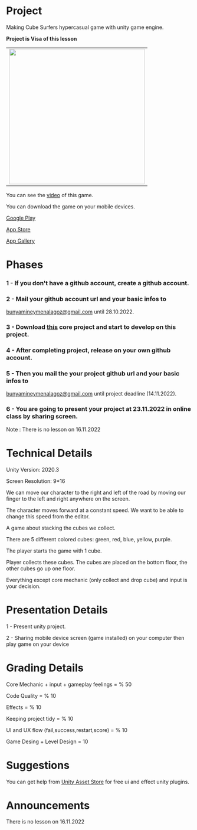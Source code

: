 
# Project

Making Cube Surfers hypercasual game with unity game engine.

**Project is Visa of this lesson**

<table>
  <tr>
    <td><img src="https://raw.githubusercontent.com/bunyamineymen/Lesson_DevelopingMobileGames/main/Project/ProjectCore/Assets/_Resources/ss1.png" width="367"></td>
  </tr>
 </table>

You can see the [video](https://www.youtube.com/watch?v=DsbDvYPWKc0&t=76s) of this game.

You can download the game on your mobile devices.

[Google Play](https://play.google.com/store/apps/details?id=com.Atinon.PassOver&hl=en&gl=US)

[App Store](https://apps.apple.com/tr/app/cube-surfer/id1499118002)

[App Gallery](https://appgallery.huawei.com/app/C104480997)


# Phases

### 1 - If you don't have a github account, create a github account.

### 2 - Mail your github account url and your basic infos to 
bunyamineymenalagoz@gmail.com until 28.10.2022.

### 3 - Download [this](https://github.com/bunyamineymen/Lesson_DevelopingMobileGames/tree/main/Project/ProjectCore) core project and start to develop on this project.

### 4 - After completing project, release on your own github account.

### 5 - Then you mail the your project github url and your basic infos to 
bunyamineymenalagoz@gmail.com until project deadline (14.11.2022).

### 6 - You are going to present your project at 23.11.2022 in online class by sharing screen.

Note : There is no lesson on 16.11.2022


# Technical Details

Unity Version: 2020.3

Screen Resolution: 9*16

We can move our character to the right and left of the road by moving our finger to the left and right anywhere on the screen.

The character moves forward at a constant speed. We want to be able to change this speed from the editor.

A game about stacking the cubes we collect.

There are 5 different colored cubes: green, red, blue, yellow, purple.

The player starts the game with 1 cube.

Player collects these cubes. The cubes are placed on the bottom floor, the other cubes go up one floor.

Everything except core mechanic (only collect and drop cube) and input is your decision.

# Presentation Details

 1 - Present unity project.

 2 - Sharing mobile device screen (game installed) on your computer then play game on your device 

# Grading Details

Core Mechanic + input + gameplay feelings = % 50

Code Quality = % 10

Effects = % 10

Keeping project tidy = % 10

UI and UX flow (fail,success,restart,score) = % 10

Game Desing + Level Design = 10

# Suggestions

You can get help from [Unity Asset Store](https://assetstore.unity.com/) for free ui and effect unity plugins.

# Announcements

There is no lesson on 16.11.2022







